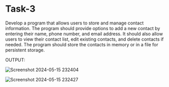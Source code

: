 # Task-3
Develop a program that allows users to
store and manage contact information.
The program should provide options to
add a new contact by entering their name,
phone number, and email address. It
should also allow users to view their
contact list, edit existing contacts, and
delete contacts if needed. The program
should store the contacts in memory or in
a file for persistent storage.

OUTPUT:

![Screenshot 2024-05-15 232404](https://github.com/Vyxxhu/Task-3/assets/149455773/ae912765-55ed-4db0-9b5f-4bd3f8e714b5)

![Screenshot 2024-05-15 232427](https://github.com/Vyxxhu/Task-3/assets/149455773/f9f8a8c6-191e-4b34-844f-99dbbe4e4bd5)
